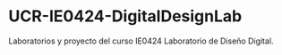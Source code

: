 # UCR-IE0424-DigitalDesignLab
Laboratorios y proyecto del curso IE0424 Laboratorio de Diseño Digital.
